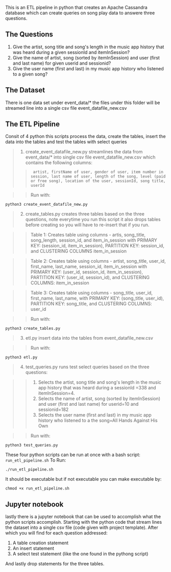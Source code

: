 This is an ETL pipeline in python that creates an Apache Cassandra database which can create queries on song 
play data to answere three questions.

## The Questions
1. Give the artist, song title and song's length in the music app history that was heard during a 
    given sessionId and itemInSession?
2. Give the name of artist, song (sorted by itemInSession) and user (first and last name) for given userid and sessionid?
3. Give the user name (first and last) in my music app history who listened to a given song?

## The Dataset
There is one data set under event_data/* the files under this folder will be streamed line into a single csv file 
event_datafile_new.csv

## The ETL Pipeline
Consit of 4 python this scripts process the data, create the tables, insert the data into the tables and test the tables with
select queries

> 1. create_event_datafile_new.py streamlines the data from event_data/* into single csv file event_datafile_new.csv which 
      contains the following columns:
>>      artist, firstName of user, gender of user, item number in session, last name of user, length of the song, level (paid or free song), location of the user, sessionId, song title, userId

>>  Run with:

```
python3 create_event_datafile_new.py
```


> 2. create_tables.py creates three tables based on the three questions, note everytime you run this script it also drops tables before creating so you will have to re-insert that if you run.

>> Table 1: Creates table using columns - artis, song_title, song_length, session_id, and item_in_session
>> with PRIMARY KEY: (session_id, item_in_session), PARTITION KEY: session_id, and CLUSTERING COLUMNS item_in_session

>> Table 2: Creates table using columns - artist, song_title, user_id, first_name, last_name, session_id, item_in_session
>> with PRIMARY KEY: (user_id, session_id, item_in_session), PARTITION KEY: (user_id, session_id), and CLUSTERING COLUMNS:  item_in_session

>> Table 3: Creates table using columns - song_title, user_id, first_name, last_name,
>> with PRIMARY KEY: (song_title, user_id), PARTITION KEY: song_title, and CLUSTERING COLUMNS: user_id

>>  Run with:

```
python3 create_tables.py
```

> 3. etl.py insert data into the tables from event_datafile_new.csv

>> Run with:

```
python3 etl.py
```

> 4. test_queries.py runs test select queries based on the three questions:

>> 1. Selects the artist, song title and song's length in the music app history that was heard during a 
     sessionId =338 and itemInSession=4.
>> 2. Selects the name of artist, song (sorted by itemInSession) and user (first and last name) for userid=10 and sessionid=182
>> 3. Selects the user name (first and last) in my music app history who listened to a the song=All Hands Against His Own

>> Run with:

```
python3 test_queries.py
```

These four python scripts can be run at once with a bash script: `run_etl_pipeline.sh`
To Run:

```
./run_etl_pipeline.sh
```

It should be executable but if not executable you can make executable by:

```
chmod +x run_etl_pipeline.sh
```

## Jupyter notebook
lastly there is a jupyter notebook that can be used to accomplish what the python scripts accomplish. Starting with the python code that stream lines the dataset into a single csv file (code given with project template). After which you will find for each question addressed:
1) A table creation statement
2) An insert statement
3) A select test statement (like the one found in the pythong script)

And lastly drop statements for the three tables.

